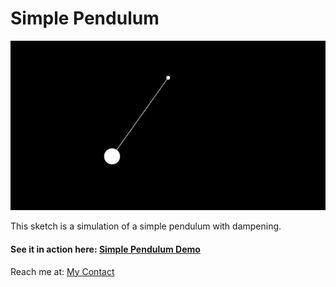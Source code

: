 # Simple Pendulum

![Simple Pendulum Thumbnail](https://github.com/SourabhPati/Exploring-Processing/blob/master/SimplePendulum/SP.png)

This sketch is a simulation of a simple pendulum with dampening.

#### See it in action here: [Simple Pendulum Demo](http://sourabhpati.ml/Pendulum)

Reach me at: [My Contact](http://sourabhpati.ml/#contact)
